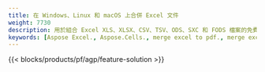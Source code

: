 ```yaml
---
title: 在 Windows、Linux 和 macOS 上合併 Excel 文件
weight: 7730
description: 用於組合 Excel XLS、XLSX、CSV、TSV、ODS、SXC 和 FODS 檔案的免費應用程式和 API
keywords: [Aspose Excel., Aspose.Cells., merge excel to pdf., merge excel to json., merge txt to sql., merge csv to json., merge json to pdf., xml to excel merger and Convert files between various formats]
---
```

{{< blocks/products/pf/agp/feature-solution >}} 

